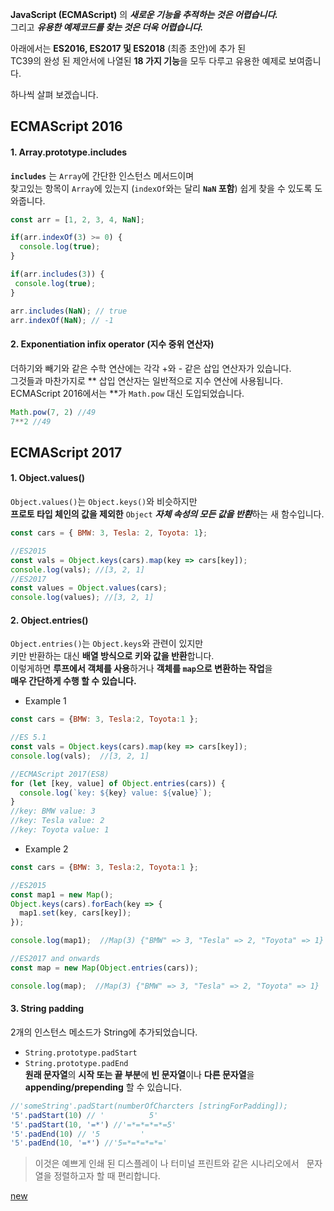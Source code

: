 
**JavaScript (ECMAScript)** 의 ***새로운 기능을 추적하는 것은 어렵습니다.***  
그리고 ***유용한 예제코드를 찾는 것은 더욱 어렵습니다.***  


아래에서는 **ES2016, ES2017 및 ES2018** (최종 초안)에 추가 된  
TC39의 완성 된 제안서에 나열된 **18 가지 기능**을 모두 다루고 유용한 예제로 보여줍니다.  

하나씩 살펴 보겠습니다.  

## ECMAScript 2016

#### 1. Array.prototype.includes  
**`includes`** 는 `Array`에 간단한 인스턴스 메서드이며  
찾고있는 항목이 `Array`에 있는지 (`indexOf`와는 달리 **`NaN` 포함**) 쉽게 찾을 수 있도록 도와줍니다.  

~~~javascript
const arr = [1, 2, 3, 4, NaN];

if(arr.indexOf(3) >= 0) {
  console.log(true);
}

if(arr.includes(3)) {
 console.log(true);
}

arr.includes(NaN); // true
arr.indexOf(NaN); // -1
~~~

#### 2. Exponentiation infix operator (지수 중위 연산자)  
더하기와 빼기와 같은 수학 연산에는 각각 +와 - 같은 삽입 연산자가 있습니다.  
그것들과 마찬가지로 \*\* 삽입 연산자는 일반적으로 지수 연산에 사용됩니다.  
ECMAScript 2016에서는 \*\*가 `Math.pow` 대신 도입되었습니다.  
~~~javascript
Math.pow(7, 2) //49
7**2 //49
~~~

## ECMAScript 2017
#### 1. Object.values()  
`Object.values()`는 `Object.keys()`와 비슷하지만  
**프로토 타입 체인의 값을 제외한** `Object` ***자체 속성의 모든 값을 반환***하는 새 함수입니다.  
~~~javascript
const cars = { BMW: 3, Tesla: 2, Toyota: 1};

//ES2015
const vals = Object.keys(cars).map(key => cars[key]);
console.log(vals); //[3, 2, 1]
//ES2017
const values = Object.values(cars);
console.log(values); //[3, 2, 1]
~~~

#### 2. Object.entries()
`Object.entries()`는 `Object.keys`와 관련이 있지만  
키만 반환하는 대신 **배열 방식으로 키와 값을 반환**합니다.  
이렇게하면 **루프에서 객체를 사용**하거나 **객체를 `map`으로 변환하는 작업**을  
**매우 간단하게 수행 할 수 있습니다.**  
* Example 1
~~~javascript
const cars = {BMW: 3, Tesla:2, Toyota:1 };

//ES 5.1
const vals = Object.keys(cars).map(key => cars[key]);
console.log(vals);  //[3, 2, 1]

//ECMAScript 2017(ES8)
for (let [key, value] of Object.entries(cars)) {
  console.log(`key: ${key} value: ${value}`);
}
//key: BMW value: 3
//key: Tesla value: 2
//key: Toyota value: 1
~~~
* Example 2
~~~javascript
const cars = {BMW: 3, Tesla:2, Toyota:1 };

//ES2015
const map1 = new Map();
Object.keys(cars).forEach(key => {
  map1.set(key, cars[key]);
});

console.log(map1);  //Map(3) {"BMW" => 3, "Tesla" => 2, "Toyota" => 1}

//ES2017 and onwards
const map = new Map(Object.entries(cars));

console.log(map);  //Map(3) {"BMW" => 3, "Tesla" => 2, "Toyota" => 1}
~~~

#### 3. String padding
2개의 인스턴스 메소드가 String에 추가되었습니다.  
* `String.prototype.padStart`  
* `String.prototype.padEnd`  
**원래 문자열**의 **시작 또는 끝 부분**에 **빈 문자열**이나 **다른 문자열**을 **appending/prepending** 할 수 있습니다.  
~~~javascript
//'someString'.padStart(numberOfCharcters [stringForPadding]); 
'5'.padStart(10) // '          5'
'5'.padStart(10, '=*') //'=*=*=*=*=5'
'5'.padEnd(10) // '5         '
'5'.padEnd(10, '=*') //'5=*=*=*=*='
~~~
> 이것은 예쁘게 인쇄 된 디스플레이 나 터미널 프린트와 같은 시나리오에서  
문자열을 정렬하고자 할 때 편리합니다.  


[new](https://medium.freecodecamp.org/here-are-examples-of-everything-new-in-ecmascript-2016-2017-and-2018-d52fa3b5a70e)
